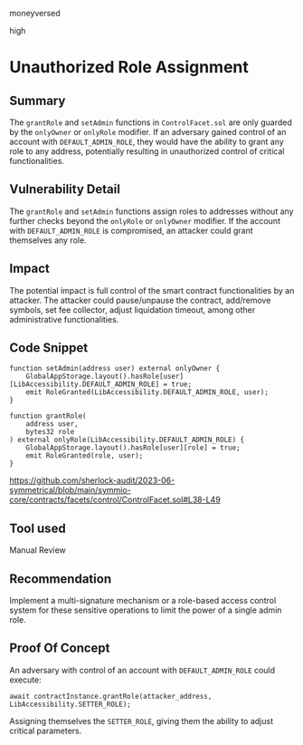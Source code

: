 moneyversed

high

# Unauthorized Role Assignment

## Summary

The `grantRole` and `setAdmin` functions in `ControlFacet.sol` are only guarded by the `onlyOwner` or `onlyRole` modifier. If an adversary gained control of an account with `DEFAULT_ADMIN_ROLE`, they would have the ability to grant any role to any address, potentially resulting in unauthorized control of critical functionalities.

## Vulnerability Detail

The `grantRole` and `setAdmin` functions assign roles to addresses without any further checks beyond the `onlyRole` or `onlyOwner` modifier. If the account with `DEFAULT_ADMIN_ROLE` is compromised, an attacker could grant themselves any role.

## Impact

The potential impact is full control of the smart contract functionalities by an attacker. The attacker could pause/unpause the contract, add/remove symbols, set fee collector, adjust liquidation timeout, among other administrative functionalities.

## Code Snippet

```solidity
function setAdmin(address user) external onlyOwner {
    GlobalAppStorage.layout().hasRole[user][LibAccessibility.DEFAULT_ADMIN_ROLE] = true;
    emit RoleGranted(LibAccessibility.DEFAULT_ADMIN_ROLE, user);
}

function grantRole(
    address user,
    bytes32 role
) external onlyRole(LibAccessibility.DEFAULT_ADMIN_ROLE) {
    GlobalAppStorage.layout().hasRole[user][role] = true;
    emit RoleGranted(role, user);
}
```

https://github.com/sherlock-audit/2023-06-symmetrical/blob/main/symmio-core/contracts/facets/control/ControlFacet.sol#L38-L49

## Tool used

Manual Review

## Recommendation

Implement a multi-signature mechanism or a role-based access control system for these sensitive operations to limit the power of a single admin role.

## Proof Of Concept

An adversary with control of an account with `DEFAULT_ADMIN_ROLE` could execute:
```solidity
await contractInstance.grantRole(attacker_address, LibAccessibility.SETTER_ROLE);
```
Assigning themselves the `SETTER_ROLE`, giving them the ability to adjust critical parameters.
